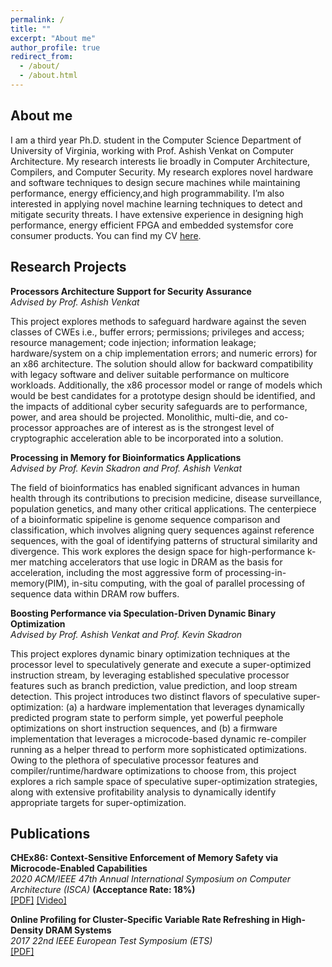 ```yaml
---
permalink: /
title: ""
excerpt: "About me"
author_profile: true
redirect_from: 
  - /about/
  - /about.html
---
```


About me
------
I am a third year Ph.D. student in the Computer Science Department of University of Virginia, working with Prof. Ashish Venkat on Computer Architecture. My research interests lie broadly in Computer Architecture, Compilers, and Computer Security. My research explores novel hardware and software techniques to design secure machines while maintaining performance, energy efficiency,and high programmability. I’m also interested in applying novel machine learning techniques to detect and mitigate security threats. I have extensive experience in designing high performance, energy efficient FPGA and embedded systemsfor core consumer products. You can find my CV [here](http://rasool-sharifi.github.io/files/RasoolSharifiCV.pdf). 

Research Projects
------
**Processors Architecture Support for Security Assurance**\
*Advised by Prof. Ashish Venkat*

This project explores methods to safeguard hardware against the seven classes of CWEs i.e., buffer errors; permissions; privileges and access; resource
management; code injection; information leakage; hardware/system on a chip implementation errors; and numeric errors) for an x86 architecture. The solution should allow for backward compatibility with legacy software and deliver suitable performance on multicore workloads. Additionally, the x86 processor model or range of models which would be best candidates for a prototype design should be identified, and the impacts of additional cyber security safeguards are to performance, power, and area should be projected. Monolithic, multi-die, and co-processor approaches are of interest as is the strongest level of cryptographic acceleration able to be incorporated into a solution.


**Processing in Memory for Bioinformatics Applications**\
*Advised by Prof. Kevin Skadron and Prof. Ashish Venkat*

The  field  of  bioinformatics  has  enabled  significant  advances in human health through its contributions to precision medicine, disease surveillance, population genetics, and many other critical applications. The centerpiece of a bioinformatic spipeline  is  genome  sequence  comparison  and  classification, which  involves  aligning  query  sequences  against  reference sequences,  with  the  goal  of  identifying  patterns  of  structural similarity  and  divergence. This work  explores the design space  for high-performance k-mer  matching  accelerators  that  use  logic  in  DRAM  as  the basis  for  acceleration,  including  the  most  aggressive  form  of processing-in-memory(PIM), in-situ computing, with the goal of  parallel  processing  of  sequence  data  within  DRAM  row buffers. 

**Boosting Performance via Speculation-Driven Dynamic Binary Optimization**\
*Advised by Prof. Ashish Venkat and Prof. Kevin Skadron*

This project explores dynamic binary optimization techniques at the processor level to speculatively generate and execute a super-optimized instruction stream, by leveraging established speculative processor features such as branch prediction, value prediction, and loop stream detection. This project introduces two distinct flavors of speculative super-optimization: (a) a hardware implementation that leverages dynamically predicted program state to perform simple, yet powerful peephole optimizations on short instruction sequences, and (b) a firmware implementation that leverages a microcode-based dynamic re-compiler running as a helper thread to perform more sophisticated optimizations. Owing to the plethora of speculative processor features and compiler/runtime/hardware optimizations to choose from, this project explores a rich sample space of speculative super-optimization strategies, along with extensive profitability analysis to dynamically identify appropriate targets for super-optimization.


Publications
------
**CHEx86: Context-Sensitive Enforcement of Memory Safety via Microcode-Enabled Capabilities**\
*2020 ACM/IEEE 47th Annual International Symposium on Computer Architecture (ISCA)* **(Acceptance Rate: 18%)**\
[[PDF]](http://rasool-sharifi.github.io/files/2020CHEx86.pdf) [[Video]](https://fast.wistia.net/embed/iframe/xrq0ht9iic)

**Online Profiling for Cluster-Specific Variable Rate Refreshing in High-Density DRAM Systems**\
*2017 22nd IEEE European Test Symposium (ETS)*\
[[PDF]](http://rasool-sharifi.github.io/files/2017OnlineProfiling.pdf)



